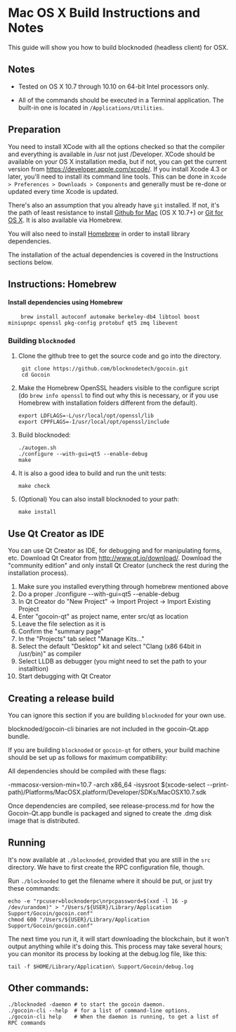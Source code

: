 Mac OS X Build Instructions and Notes
====================================
This guide will show you how to build blocknoded (headless client) for OSX.

Notes
-----

* Tested on OS X 10.7 through 10.10 on 64-bit Intel processors only.

* All of the commands should be executed in a Terminal application. The
built-in one is located in `/Applications/Utilities`.

Preparation
-----------

You need to install XCode with all the options checked so that the compiler
and everything is available in /usr not just /Developer. XCode should be
available on your OS X installation media, but if not, you can get the
current version from https://developer.apple.com/xcode/. If you install
Xcode 4.3 or later, you'll need to install its command line tools. This can
be done in `Xcode > Preferences > Downloads > Components` and generally must
be re-done or updated every time Xcode is updated.

There's also an assumption that you already have `git` installed. If
not, it's the path of least resistance to install [Github for Mac](https://mac.github.com/)
(OS X 10.7+) or
[Git for OS X](https://code.google.com/p/git-osx-installer/). It is also
available via Homebrew.

You will also need to install [Homebrew](http://brew.sh) in order to install library
dependencies.

The installation of the actual dependencies is covered in the Instructions
sections below.

Instructions: Homebrew
----------------------

#### Install dependencies using Homebrew

        brew install autoconf automake berkeley-db4 libtool boost miniupnpc openssl pkg-config protobuf qt5 zmq libevent

### Building `blocknoded`

1. Clone the github tree to get the source code and go into the directory.

        git clone https://github.com/blocknodetech/gocoin.git
        cd Gocoin

2.  Make the Homebrew OpenSSL headers visible to the configure script  (do ```brew info openssl``` to find out why this is necessary, or if you use Homebrew with installation folders different from the default).

        export LDFLAGS=-L/usr/local/opt/openssl/lib
        export CPPFLAGS=-I/usr/local/opt/openssl/include

3.  Build blocknoded:

        ./autogen.sh
        ./configure --with-gui=qt5 --enable-debug
        make

4.  It is also a good idea to build and run the unit tests:

        make check

5.  (Optional) You can also install blocknoded to your path:

        make install

Use Qt Creator as IDE
------------------------
You can use Qt Creator as IDE, for debugging and for manipulating forms, etc.
Download Qt Creator from http://www.qt.io/download/. Download the "community edition" and only install Qt Creator (uncheck the rest during the installation process).

1. Make sure you installed everything through homebrew mentioned above
2. Do a proper ./configure --with-gui=qt5 --enable-debug
3. In Qt Creator do "New Project" -> Import Project -> Import Existing Project
4. Enter "gocoin-qt" as project name, enter src/qt as location
5. Leave the file selection as it is
6. Confirm the "summary page"
7. In the "Projects" tab select "Manage Kits..."
8. Select the default "Desktop" kit and select "Clang (x86 64bit in /usr/bin)" as compiler
9. Select LLDB as debugger (you might need to set the path to your installtion)
10. Start debugging with Qt Creator

Creating a release build
------------------------
You can ignore this section if you are building `blocknoded` for your own use.

blocknoded/gocoin-cli binaries are not included in the gocoin-Qt.app bundle.

If you are building `blocknoded` or `gocoin-qt` for others, your build machine should be set up
as follows for maximum compatibility:

All dependencies should be compiled with these flags:

 -mmacosx-version-min=10.7
 -arch x86_64
 -isysroot $(xcode-select --print-path)/Platforms/MacOSX.platform/Developer/SDKs/MacOSX10.7.sdk

Once dependencies are compiled, see release-process.md for how the Gocoin-Qt.app
bundle is packaged and signed to create the .dmg disk image that is distributed.

Running
-------

It's now available at `./blocknoded`, provided that you are still in the `src`
directory. We have to first create the RPC configuration file, though.

Run `./blocknoded` to get the filename where it should be put, or just try these
commands:

    echo -e "rpcuser=blocknoderpc\nrpcpassword=$(xxd -l 16 -p /dev/urandom)" > "/Users/${USER}/Library/Application Support/Gocoin/gocoin.conf"
    chmod 600 "/Users/${USER}/Library/Application Support/Gocoin/gocoin.conf"

The next time you run it, it will start downloading the blockchain, but it won't
output anything while it's doing this. This process may take several hours;
you can monitor its process by looking at the debug.log file, like this:

    tail -f $HOME/Library/Application\ Support/Gocoin/debug.log

Other commands:
-------

    ./blocknoded -daemon # to start the gocoin daemon.
    ./gocoin-cli --help  # for a list of command-line options.
    ./gocoin-cli help    # When the daemon is running, to get a list of RPC commands
